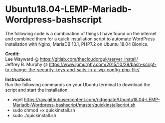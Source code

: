 # Ubuntu18.04-LEMP-Mariadb-Wordpress-bashscript
The following code is a combination of things I have found on the internet and combined them 
for a quick installation script to automate WordPress installation with Nginx, MariaDB 10.1, PHP7.2 on Ubuntu 18.04 Bionics.

<strong>Credit: </strong>
</br>Lee Wayward @ https://gitlab.com/thecloudorguk/server_install/ 
</br>Jeffrey B. Murphy @ https://www.jbmurphy.com/2015/10/29/bash-script-to-change-the-security-keys-and-salts-in-a-wp-config-php-file/

<strong>Instructions</strong></br>
Run the following commands on your Ubuntu terminal to download the script and start the installation. </br>
- wget https://raw.githubusercontent.com/ridgegate/Ubuntu18.04-LEMP-Mariadb-Wordpress-bashscript/master/quickinstallscript.sh </br>
- sudo chmod +x quickinstall.sh </br>
- sudo ./quickinstall.sh </br>

